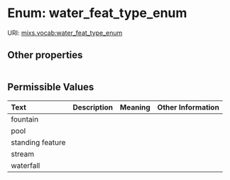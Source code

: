 
# Enum: water_feat_type_enum




URI: [mixs.vocab:water_feat_type_enum](https://w3id.org/mixs/vocab/water_feat_type_enum)


## Other properties

|  |  |  |
| --- | --- | --- |

## Permissible Values

| Text | Description | Meaning | Other Information |
| :--- | :---: | :---: | ---: |
| fountain |  |  |  |
| pool |  |  |  |
| standing feature |  |  |  |
| stream |  |  |  |
| waterfall |  |  |  |


